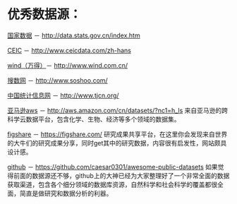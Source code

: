 # 优秀数据源：


[国家数据](http://data.stats.gov.cn/index.htm) － http://data.stats.gov.cn/index.htm

[CEIC](http://www.ceicdata.com/zh-hans) － http://www.ceicdata.com/zh-hans

[wind（万得）](http://www.wind.com.cn/)－ http://www.wind.com.cn/

[搜数网](http://www.soshoo.com/) － http://www.soshoo.com/

[中国统计信息网](http://www.tjcn.org/) － http://www.tjcn.org/

[亚马逊aws](http://aws.amazon.com/cn/datasets/?nc1=h_ls) － http://aws.amazon.com/cn/datasets/?nc1=h_ls 来自亚马逊的跨科学云数据平台，包含化学、生物、经济等多个领域的数据集。

[figshare](https://figshare.com/) － https://figshare.com/ 研究成果共享平台，在这里你会发现来自世界的大牛们的研究成果分享，同时get其中的研究数据，内容很有启发性，网站颇具设计感。

[github](https://github.com/caesar0301/awesome-public-datasets) － https://github.com/caesar0301/awesome-public-datasets 如果觉得前面的数据源还不够，github上的大神已经为大家整理好了一个非常全面的数据获取渠道，包含各个细分领域的数据库资源，自然科学和社会科学的覆盖都很全面，简直是做研究和数据分析的利器。